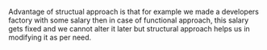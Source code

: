 Advantage of structual approach is that for example we made a developers factory with some salary then in case of functional approach, this salary gets fixed and we cannot alter it later but structural approach helps us in modifying it as per need.
